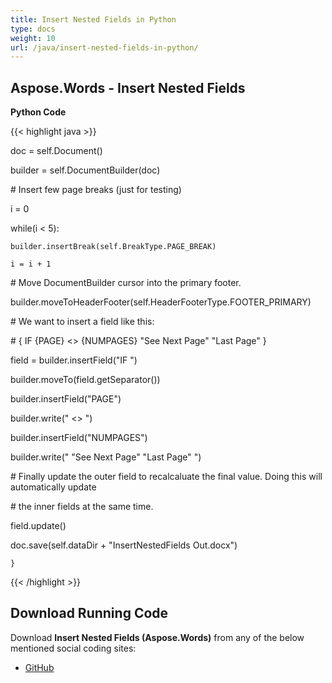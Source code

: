 ```yaml
---
title: Insert Nested Fields in Python
type: docs
weight: 10
url: /java/insert-nested-fields-in-python/
---
```


## **Aspose.Words - Insert Nested Fields**
**Python Code**

{{< highlight java >}}

 doc = self.Document()

builder = self.DocumentBuilder(doc)

\# Insert few page breaks (just for testing)

i = 0

while(i < 5):

    builder.insertBreak(self.BreakType.PAGE_BREAK)

    i = i + 1

\# Move DocumentBuilder cursor into the primary footer.

builder.moveToHeaderFooter(self.HeaderFooterType.FOOTER_PRIMARY)

\# We want to insert a field like this:

\# { IF {PAGE} <> {NUMPAGES} "See Next Page" "Last Page" }

field = builder.insertField("IF ")

builder.moveTo(field.getSeparator())

builder.insertField("PAGE")

builder.write(" <> ")

builder.insertField("NUMPAGES")

builder.write(" \"See Next Page\" \"Last Page\" ")

\# Finally update the outer field to recalcaluate the final value. Doing this will automatically update

\# the inner fields at the same time.

field.update()

doc.save(self.dataDir + "InsertNestedFields Out.docx")

    }

{{< /highlight >}}
## **Download Running Code**
Download **Insert Nested Fields (Aspose.Words)** from any of the below mentioned social coding sites:

- [GitHub](https://github.com/aspose-words/Aspose.Words-for-Java/blob/master/Plugins/Aspose_Words_Java_for_Python/tests/programmingwithdocuments/workingwithfields/insertnestedfields/InsertNestedFields.py)
